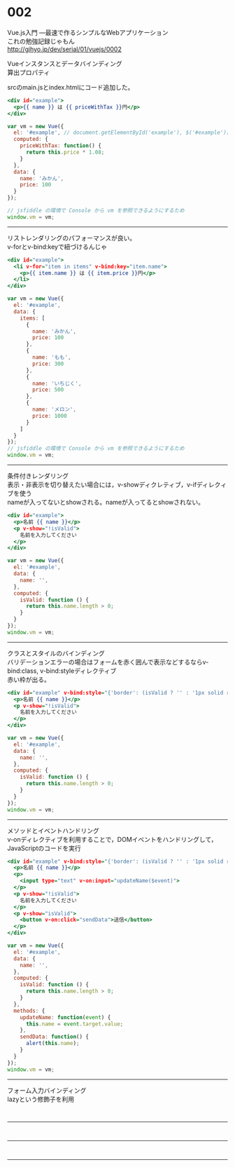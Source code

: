# 002

Vue.js入門 ―最速で作るシンプルなWebアプリケーション    
これの勉強記録じゃもん    
http://gihyo.jp/dev/serial/01/vuejs/0002    

Vueインスタンスとデータバインディング    
算出プロパティ    

srcのmain.jsとindex.htmlにコード追加した。


```html:index.html
<div id="example">
  <p>{{ name }} は {{ priceWithTax }}円</p>
</div>
```

```js:main.js
var vm = new Vue({
  el: '#example', // document.getElementById('example'), $('#example')[0] も可
  computed: {
    priceWithTax: function() {
      return this.price * 1.08;
    }
  },
  data: {
    name: 'みかん',
    price: 100
  }
});

// jsfiddle の環境で Console から vm を参照できるようにするため
window.vm = vm;
```

<hr>

リストレンダリングのパフォーマンスが良い。    
v-forとv-bind:keyで紐づけるんじゃ    

```html:index.html
<div id="example">
  <li v-for="item in items" v-bind:key="item.name">
    <p>{{ item.name }} は {{ item.price }}円</p>
  </li>
</div>
```

```js:main.js
var vm = new Vue({
  el: '#example',
  data: {
    items: [
      {
        name: 'みかん',
        price: 100
      },
      {
        name: 'もも',
        price: 300
      },
      {
        name: 'いちじく',
        price: 500
      },
      {
        name: 'メロン',
        price: 1000
      }
    ]
  }
});
// jsfiddle の環境で Console から vm を参照できるようにするため
window.vm = vm;
```

<hr>

条件付きレンダリング    
表示・非表示を切り替えたい場合には，v-showディクレティブ，v-ifディレクィブを使う    
nameが入ってないとshowされる。nameが入ってるとshowされない。    

```html:index.html
<div id="example">
  <p>名前 {{ name }}</p>
  <p v-show="!isValid">
    名前を入力してください
  </p>
</div>
```

```js:main.js
var vm = new Vue({
  el: '#example',
  data: {
    name: '',
  },
  computed: {
    isValid: function () {
      return this.name.length > 0;
    }
  }
});
window.vm = vm;
```

<hr>

クラスとスタイルのバインディング    
バリデーションエラーの場合はフォームを赤く囲んで表示などするならv-bind:class, v-bind:styleディレクティブ    
赤い枠が出る。    

```html:index.html
<div id="example" v-bind:style="{'border': (isValid ? '' : '1px solid red')}">
  <p>名前 {{ name }}</p>
  <p v-show="!isValid">
    名前を入力してください
  </p>
</div>
```

```js:main.js
var vm = new Vue({
  el: '#example',
  data: {
    name: '',
  },
  computed: {
    isValid: function () {
      return this.name.length > 0;
    }
  }
});
window.vm = vm;
```

<hr>

メソッドとイベントハンドリング    
v-onディレクティブを利用することで，DOMイベントをハンドリングして，JavaScriptのコードを実行    

```html:index.html
<div id="example" v-bind:style="{'border': (isValid ? '' : '1px solid red')}">
  <p>名前 {{ name }}</p>
  <p>
    <input type="text" v-on:input="updateName($event)">
  </p>
  <p v-show="!isValid">
    名前を入力してください
  </p>
  <p v-show="isValid">
    <button v-on:click="sendData">送信</button>
  </p>
</div>
```

```js:main.js
var vm = new Vue({
  el: '#example',
  data: {
    name: '',
  },
  computed: {
    isValid: function () {
      return this.name.length > 0;
    }
  },
  methods: {
    updateName: function(event) {
      this.name = event.target.value;
    },
    sendData: function() {
      alert(this.name);
    }
  }
});
window.vm = vm;
```

<hr>

フォーム入力バインディング    
lazyという修飾子を利用    

```html:index.html

```

```js:main.js

```

<hr>

```html:index.html

```

```js:main.js

```

<hr>

```html:index.html

```

```js:main.js

```

<hr>



